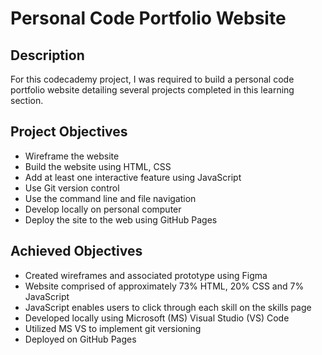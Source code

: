 # Personal Code Portfolio Website

## Description

For this codecademy project, I was required to build a personal code portfolio website detailing several projects completed in this learning section. 
 
## Project Objectives

 
*   Wireframe the website 
*   Build the website using HTML, CSS
*   Add at least one interactive feature using JavaScript
*   Use Git version control
*   Use the command line and file navigation
*   Develop locally on personal computer
*   Deploy the site to the web using GitHub Pages

## Achieved Objectives

* Created wireframes and associated prototype using Figma
* Website comprised of approximately 73% HTML, 20% CSS and 7% JavaScript
* JavaScript enables users to click through each skill on the skills page 
* Developed locally using Microsoft (MS) Visual Studio (VS) Code
* Utilized MS VS to implement git versioning
* Deployed on GitHub Pages

